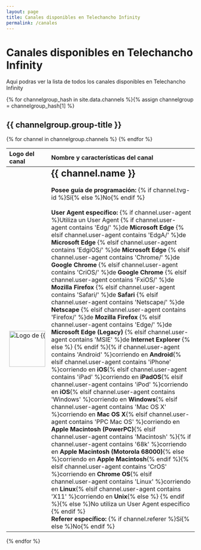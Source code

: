 ```yaml
---
layout: page
title: Canales disponibles en Telechancho Infinity
permalink: /canales
---
```

# Canales disponibles en Telechancho Infinity 
Aqui podras ver la lista de todos los canales disponibles en Telechancho Infinity

{% for channelgroup_hash in site.data.channels %}{% assign channelgroup = channelgroup_hash[1] %}
## {{ channelgroup.group-title }}
<table>
  <thead>
    <tr><th align="left">Logo del canal</th><th align="left">Nombre y características del canal</th></tr>
  </thead>
  <tbody>
    {% for channel in channelgroup.channels %}
    <tr>
      <td nowrap>
        <img alt='Logo de {{ channel.name }}' width='96' src='{{ site.url }}{{ site.baseurl }}/{% if channel.channel-type %}{{ channel.channel-type }}{% else %}tv{% endif %}logos/{{ channel.logo }}'/>
      </td>
      <td><b style='font-size:25px'>{{ channel.name }}</b>
        <br>
        <br>
        <b>Posee guía de programación:</b> {% if channel.tvg-id %}Sí{% else %}No{% endif %}
        <br>
        <br>
        <b>User Agent específico:</b> {% if channel.user-agent %}Utiliza un User Agent {% if channel.user-agent contains 'Edg/' %}de <b>Microsoft Edge</b> {% elsif channel.user-agent contains 'EdgA/' %}de <b>Microsoft Edge</b> {% elsif channel.user-agent contains 'EdgiOS/' %}de <b>Microsoft Edge</b> {% elsif channel.user-agent contains 'Chrome/' %}de <b>Google Chrome</b> {% elsif channel.user-agent contains 'CriOS/' %}de <b>Google Chrome</b> {% elsif channel.user-agent contains 'FxiOS/' %}de <b>Mozilla Firefox</b> {% elsif channel.user-agent contains 'Safari/' %}de <b>Safari</b> {% elsif channel.user-agent contains 'Netscape/' %}de <b>Netscape</b> {% elsif channel.user-agent contains 'Firefox/' %}de <b>Mozilla Firefox</b> {% elsif channel.user-agent contains 'Edge/' %}de <b>Microsoft Edge (Legacy)</b> {% elsif channel.user-agent contains 'MSIE' %}de <b>Internet Explorer</b> {% else %} {% endif %}{% if channel.user-agent contains 'Android' %}corriendo en <b>Android</b>{% elsif channel.user-agent contains 'iPhone' %}corriendo en <b>iOS</b>{% elsif channel.user-agent contains 'iPad' %}corriendo en <b>iPadOS</b>{% elsif channel.user-agent contains 'iPod' %}corriendo en <b>iOS</b>{% elsif channel.user-agent contains 'Windows' %}corriendo en <b>Windows</b>{% elsif channel.user-agent contains 'Mac OS X' %}corriendo en <b>Mac OS X</b>{% elsif channel.user-agent contains 'PPC Mac OS' %}corriendo en <b>Apple Macintosh (PowerPC)</b>{% elsif channel.user-agent contains 'Macintosh' %}{% if channel.user-agent contains '68k' %}corriendo en <b>Apple Macintosh (Motorola 68000)</b>{% else %}corriendo en <b>Apple Macintosh</b>{% endif %}{% elsif channel.user-agent contains 'CrOS' %}corriendo en <b>Chrome OS</b>{% elsif channel.user-agent contains 'Linux' %}corriendo en <b>Linux</b>{% elsif channel.user-agent contains 'X11' %}corriendo en <b>Unix</b>{% else %} {% endif %}{% else %}No utiliza un User Agent específico {% endif %}
        <br>
        <b>Referer específico:</b> {% if channel.referer %}Sí{% else %}No{% endif %}
      </td>
    </tr>
    {% endfor %}
  </tbody>
</table>
{% endfor %}
